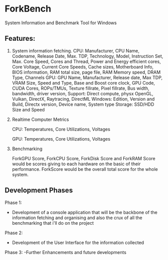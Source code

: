 # ForkBench
 System Information and Benchmark Tool for Windows 

## Features: 
1. System information fetching.
    CPU:
 Manufacturer, CPU Name, Codename, Release Date, Max. TDP, Technology, Model, Instruction Set, Max. Core Speed, Cores and Thread, Power and Energy efficient cores, Core Voltage, Current Core Speeds, Cache sizes, Motherboard Info, BIOS 
 information, RAM total size, page file, RAM Memory speed, DRAM Type, Channels
 GPU: GPU Name, Manufacturer, Release date, Max TDP, VRAM Size, Speed and Type, Base and Boost core clock, GPU Code, CUDA Cores, ROPs/TMUs, Texture fillrate, Pixel fillrate, Bus width, bandwidth, driver version, Support: Direct compute, 
 physx OpenGL, Vulkan, DirectX, Raytracing, DirectML
 Windows: Edition, Version and Build, Directx version, Device name, System type
 Storage: SSD/HDD Size and Speed

2. Realtime Computer Metrics
 
      CPU: Temperatures, Core Utilizations, Voltages
  
      GPU: Temperatures, Core Utilizations, Voltages

3. Benchmarking
 
      ForkGPU Score, ForkCPU Score, ForkDisk Score and ForkRAM Score would be scores giving to each hardware on the basic of their performance.
      ForkScore would be the overall total score for the whole system.


## Development Phases

Phase 1: 
 - Development of a console application that will be the backbone of the information fetching and organising and also the crux of all the benchmarking that i'll do on the project

Phase 2: 
 - Development of the User Interface for the information collected

Phase 3: 
 -Further Enhancements and future developments

